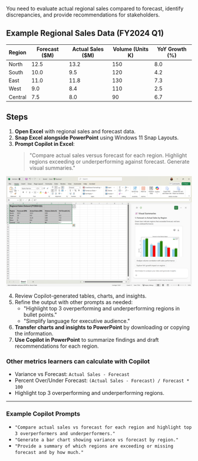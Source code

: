 You need to evaluate actual regional sales compared to forecast, identify discrepancies, and provide recommendations for stakeholders.

## Example Regional Sales Data (FY2024 Q1)

| Region   | Forecast ($M) | Actual Sales ($M) | Volume (Units K) | YoY Growth (%) |
|----------|---------------|-----------------|-----------------|----------------|
| North    | 12.5          | 13.2            | 150             | 8.0            |
| South    | 10.0          | 9.5             | 120             | 4.2            |
| East     | 11.0          | 11.8            | 130             | 7.3            |
| West     | 9.0           | 8.4             | 110             | 2.5            |
| Central  | 7.5           | 8.0             | 90              | 6.7            |

## Steps

1. **Open Excel** with regional sales and forecast data.  
2. **Snap Excel alongside PowerPoint** using Windows 11 Snap Layouts.  
3. **Prompt Copilot in Excel**:  
   > "Compare actual sales versus forecast for each region. Highlight regions exceeding or underperforming against forecast. Generate visual summaries."  

![A screenshot of a Copilot-generated chart in Excel. It shows forcast versus actual sales by region.](../media/forecast.png)

4. Review Copilot-generated tables, charts, and insights.
5. Refine the output with other prompts as needed: 
   - "Highlight top 3 overperforming and underperforming regions in bullet points."  
   - "Simplify language for executive audience."  
6. **Transfer charts and insights to PowerPoint** by downloading or copying the information.  
7. **Use Copilot in PowerPoint** to summarize findings and draft recommendations for each region.

### Other metrics learners can calculate with Copilot

- Variance vs Forecast: `Actual Sales - Forecast`  
- Percent Over/Under Forecast: `(Actual Sales - Forecast) / Forecast * 100`  
- Highlight top 3 overperforming and underperforming regions.  

---

### Example Copilot Prompts

- `"Compare actual sales vs forecast for each region and highlight top 3 overperformers and underperformers."`  
- `"Generate a bar chart showing variance vs forecast by region."`  
- `"Provide a summary of which regions are exceeding or missing forecast and by how much."`
